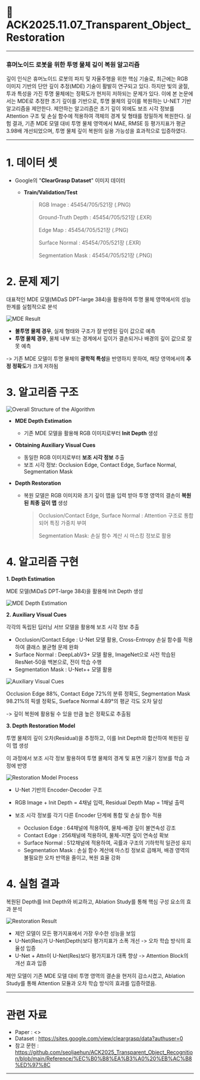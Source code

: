 # 🥇 ACK2025.11.07_Transparent_Object_Restoration

---
### 휴머노이드 로봇을 위한 투명 물체 깊이 복원 알고리즘

깊이 인식은 휴머노이드 로봇의 파지 및 자율주행을 위한 핵심 기술로, 최근에는 RGB 이미지 기반의 단안 깊이 추정(MDE) 기술이 활발히 연구되고 있다.
하지만 빛의 굴절, 투과 특성을 가진 투명 물체에는 정확도가 현저히 저하되는 문제가 있다. 
이에 본 논문에서는 MDE로 추정한 초기 깊이를 기반으로, 투명 물체의 깊이를 복원하는 U-NET 기반 알고리즘을 제안한다.
제안하는 알고리즘은 초기 깊이 외에도 보조 시각 정보를 Attention 구조 및 손실 함수에 적용하여 객체의 경계 및 형태를 정밀하게 복원한다.
실험 결과, 기존 MDE 모델 대비 투명 물체 영역에서 MAE, RMSE 등 평가지표가 평균 3.98배 개선되었으며, 투명 물체 깊이 복원의 실용 가능성을 효과적으로 입증하였다.

---

# 1. 데이터 셋
- Google의 "**ClearGrasp Dataset**" 이미지 데이터

  - **Train/Validation/Test**
    
    > RGB Image : 45454/705/521장 (.PNG)
    >
    > Ground-Truth Depth :  45454/705/521장 (.EXR)
    >
    > Edge Map : 45454/705/521장 (.PNG)
    >
    > Surface Normal : 45454/705/521장 (.EXR)
    >
    > Segmentation Mask : 45454/705/521장 (.PNG)

# 2. 문제 제기

대표적인 MDE 모델(MiDaS DPT-large 384)을 활용하여 투명 물체 영역에서의 성능 한계를 실험적으로 분석

![MDE Result](https://github.com/seoljaehun/ACK2025_Transparent_Object_Recognition/blob/main/Image_Data/MDE%20Result.PNG)

- **불투명 물체 경우**, 실제 형태와 구조가 잘 반영된 깊이 값으로 예측
- **투명 물체 경우**, 물체 내부 또는 경계에서 깊이가 결손되거나 배경의 깊이 값으로 잘못 예측

->  기존 MDE 모델이 투명 물체의 **광학적 특성**을 반영하지 못하여, 해당 영역에서의 **추정 정확도**가 크게 저하됨

# 3. 알고리즘 구조

![Overall Structure of the Algorithm](https://github.com/seoljaehun/ACK2025_Transparent_Object_Recognition/blob/main/Image_Data/Overall%20Structure%20of%20the%20Algorithm.png)

+ **MDE Depth Estimation**

  - 기존 MDE 모델을 활용해 RGB 이미지로부터 **Init Depth** 생성

+ **Obtaining Auxiliary Visual Cues**
  
  - 동일한 RGB 이미지로부터 **보조 시각 정보** 추출
  - 보조 시각 정보: Occlusion Edge, Contact Edge, Surface Normal, Segmentation Mask
 
+ **Depth Restoration**
  
  - 복원 모델은 RGB 이미지와 초기 깊이 맵을 입력 받아 투명 영역의 결손이 **복원된 최종 깊이 맵** 생성
    
    > Occlusion/Contact Edge, Surface Normal : Attention 구조로 통합되어 특징 가중치 부여
    >
    > Segmentation Mask: 손실 함수 계산 시 마스킹 정보로 활용

# 4. 알고리즘 구현

**1. Depth Estimation**

MDE 모델(MiDaS DPT-large 384)을 활용해 Init Depth 생성

![MDE Depth Estimation](https://github.com/seoljaehun/ACK2025_Transparent_Object_Recognition/blob/main/Image_Data/MDE%20Depth%20Estimation.PNG)

**2. Auxiliary Visual Cues**

각각의 독립된 딥러닝 서브 모델을 활용해 보조 시각 정보 추출

- Occlusion/Contact Edge : U-Net 모델 활용, Cross-Entropy 손실 함수를 적용하여 클래스 불균형 문제 완화
- Surface Normal : DeepLabV3+ 모델 활용, ImageNet으로 사전 학습된 ResNet-50을 백본으로, 전이 학습 수행
- Segmentation Mask : U-Net++ 모델 활용

![Auxiliary Visual Cues](https://github.com/seoljaehun/ACK2025_Transparent_Object_Recognition/blob/main/Image_Data/Auxiliary%20Visual%20Cues.PNG)

Occlusion Edge 88%, Contact Edge 72%의 분류 정확도, Segmentation Mask 98.21%의 픽셀 정확도, Sueface Normal 4.89°의 평균 각도 오차 달성

-> 깊이 복원에 활용될 수 있을 만큼 높은 정확도로 추출됨

**3. Depth Restoration Model**

투명 물체의 깊이 오차(Residual)을 추정하고, 이를 Init Depth와 합산하여 복원된 깊이 맵 생성

이 과정에서 보조 시각 정보 활용하여 투명 물체의 경계 및 표면 기울기 정보를 학습 과정에 반영

![Restoration Model Process](https://github.com/seoljaehun/ACK2025_Transparent_Object_Recognition/blob/main/Image_Data/Restoration%20Model%20Process.png)

- U-Net 기반의 Encoder-Decoder 구조
- RGB Image + Init Depth = 4채널 입력, Residual Depth Map = 1채널 출력
- 보조 시각 정보를 각기 다른 Encoder 단계에 통합 및 손실 함수 적용
  
  + Occlusion Edge : 64채널에 적용하여, 물체-배경 깊이 불연속성 강조
  + Contact Edge : 256채널에 적용하여, 물체-지면 깊이 연속성 확보
  + Surface Normal : 512채널에 적용하여, 곡률과 구조의 기하학적 일관성 유지
  + Segmentation Mask : 손실 함수 계산에 마스킹 정보로 곱해져, 배경 영역의 불필요한 오차 반역을 줄이고, 복원 효율 강화

# 4. 실험 결과

복원된 Depth를 Init Depth와 비교하고, Ablation Study를 통해 핵심 구성 요소의 효과 분석

![Restoration Result](https://github.com/seoljaehun/ACK2025_Transparent_Object_Recognition/blob/main/Image_Data/Restoration%20Result.PNG)

- 제안 모델이 모든 평가지표에서 가장 우수한 성능을 보임
- U-Net(Res)가 U-Net(Depth)보다 평가지표가 소폭 개선 -> 오차 학습 방식의 효율성 입증
- U-Net + Attn이 U-Net(Res)보다 평가지표가 대폭 향상 -> Attention Block의 개선 효과 입증

제안 모델이 기존 MDE 모델 대비 투명 영역의 결손을 현저히 감소시켰고, Ablation Study를 통해 Attention 모듈과 오차 학습 방식의 효과를 입증하였음.

---

# 관련 자료

- Paper : <>
- Dataset : <https://sites.google.com/view/cleargrasp/data?authuser=0>
- 참고 문헌 : <https://github.com/seoljaehun/ACK2025_Transparent_Object_Recognition/blob/main/Reference/%EC%B0%B8%EA%B3%A0%20%EB%AC%B8%ED%97%8C>

---
